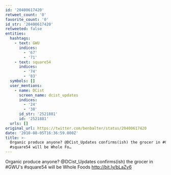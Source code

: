 ```yaml
---
id: '20400617420'
retweet_count: '0'
favorite_count: '0'
id_str: '20400617420'
retweeted: false
entities:
  hashtags:
    - text: GWU
      indices:
        - '67'
        - '71'
    - text: square54
      indices:
        - '74'
        - '83'
  symbols: []
  user_mentions:
    - name: DCist
      screen_name: dcist_updates
      indices:
        - '24'
        - '38'
      id_str: '2521881'
      id: '2521881'
  urls: []
original_url: https://twitter.com/benbalter/status/20400617420
date: '2010-08-05T16:36:59.000Z'
title: >-
  Organic produce anyone? @DCist_Updates confirms(ish) the grocer in #GWU's
  #square54 will be Whole Fo…
---
```


Organic produce anyone? @DCist_Updates confirms(ish) the grocer in #GWU's #square54 will be Whole Foods http://bit.ly/bLaZv6